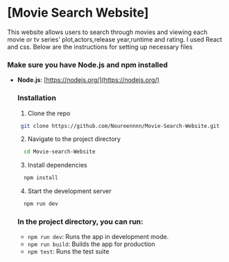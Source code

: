 # [Movie Search Website]
 This website allows users to search through movies and viewing each movie or tv series' plot,actors,release year,runtime and rating. I used React and css. Below are the instructions for setting up necessary files
 ### Make sure you have Node.js and npm installed
- **Node.js**: [https://nodejs.org/](https://nodejs.org/)
  ### Installation
  1. Clone the repo
  ```bash
   git clone https://github.com/Noureennnn/Movie-Search-Website.git
    ```
  2. Navigate to the project directory
  ```bash
    cd Movie-search-Website
    ```
  3. Install dependencies
  ```bash
    npm install
    ```
  4. Start the development server
  ```bash
    npm run dev
  ```
  ### In the project directory, you can run:
  - `npm run dev`: Runs the app in development mode.
  - `npm run build`: Builds the app for production
  - `npm test`: Runs the test suite
  
